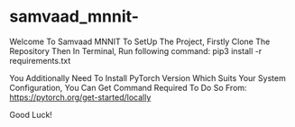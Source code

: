 # samvaad_mnnit-
Welcome To Samvaad MNNIT
To SetUp The Project, Firstly Clone The Repository
Then In Terminal, Run following command: pip3 install -r requirements.txt

You Additionally Need To Install PyTorch Version Which Suits Your System Configuration, You Can Get Command Required To Do So From:
https://pytorch.org/get-started/locally

Good Luck!

